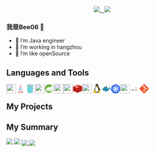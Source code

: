 <!-- first row -->
<p align="center">
<a href="https://github.com/bee06"><img src="https://komarev.com/ghpvc/?username=bee06">&nbsp;&nbsp;
</a>

<img src="https://media.giphy.com/media/WUlplcMpOCEmTGBtBW/giphy.gif" width="30">
<p>

### 我是Bee06 👋

- 🔭 I’m Java engineer
- 🌱 I’m working in hangzhou
- 👯 I’m like openSource

  
## Languages and Tools
<img align="left" width="25" height="25" src="https://www.jetbrains.com/idea/img/idea-edu.svg">
<img align="left" width="25" height="25" src="https://raw.githubusercontent.com/devicons/devicon/master/icons/java/java-original-wordmark.svg">
<img align="left" width="25" height="25" src="https://raw.githubusercontent.com/devicons/devicon/master/icons/go/go-original.svg">
<img align="left" width="25" height="25" src="https://netty.io/images/logo.png">
<img align="left" width="25" height="25" src="https://raw.githubusercontent.com/github/explore/80688e429a7d4ef2fca1e82350fe8e3517d3494d/topics/spring-boot/spring-boot.png">
<img align="left" width="25" height="25" src="https://images.contentstack.io/v3/assets/bltefdd0b53724fa2ce/blt280217a63b82a734/5bbdaacf63ed239936a7dd56/elastic-logo.svg">
<img align="left" width="25" height="25" src="https://hbase.apache.org/images/hbase_logo.png">
<img align="left" width="25" height="25" src="https://raw.githubusercontent.com/devicons/devicon/master/icons/redis/redis-original.svg">
<img align="left" width="25" height="25" src="https://rocketmq.apache.org/assets/images/rmq-logo.png">
<img align="left" width="25" height="25" src="https://raw.githubusercontent.com/devicons/devicon/master/icons/linux/linux-original.svg">
<img align="left" width="25" height="25" src="https://raw.githubusercontent.com/devicons/devicon/master/icons/docker/docker-original.svg">
<img align="left" width="25" height="25" src="https://raw.githubusercontent.com/github/explore/80688e429a7d4ef2fca1e82350fe8e3517d3494d/topics/kubernetes/kubernetes.png">
<img align="left" width="25" height="25" src="https://avatars1.githubusercontent.com/u/3380462?s=200&v=4">
<img align="left" width="25" height="25" src="https://raw.githubusercontent.com/github/explore/80688e429a7d4ef2fca1e82350fe8e3517d3494d/topics/mysql/mysql.png">
<img align="left" width="25" height="25" src="https://raw.githubusercontent.com/devicons/devicon/master/icons/git/git-original.svg">

<img>



## My Projects



## My Summary
<img align="" height="137px" src="https://github-readme-stats.vercel.app/api?username=bee06&hide_title=true&hide_border=true&show_icons=true&include_all_commits=true&line_height=21&bg_color=0,EC6C6C,FFD479,FFFC79,73FA79&theme=graywhite&locale=cn" />
  <img align="" height="137px" src="https://github-readme-stats.vercel.app/api/top-langs/?username=bee06&hide_title=true&hide_border=true&layout=compact&bg_color=0,73FA79,73FDFF,D783FF&theme=graywhite&locale=cn" />
  
  
  <a href="https://github.com/anuraghazra/github-readme-stats">
  <img align="center" src="https://github-readme-stats.vercel.app/api/pin/?username=bee06&repo=github-readme-stats" />
</a>
<a href="https://github.com/anuraghazra/convoychat">
  <img align="center" src="https://github-readme-stats.vercel.app/api/pin/?username=bee06&repo=convoychat" />
</a>
